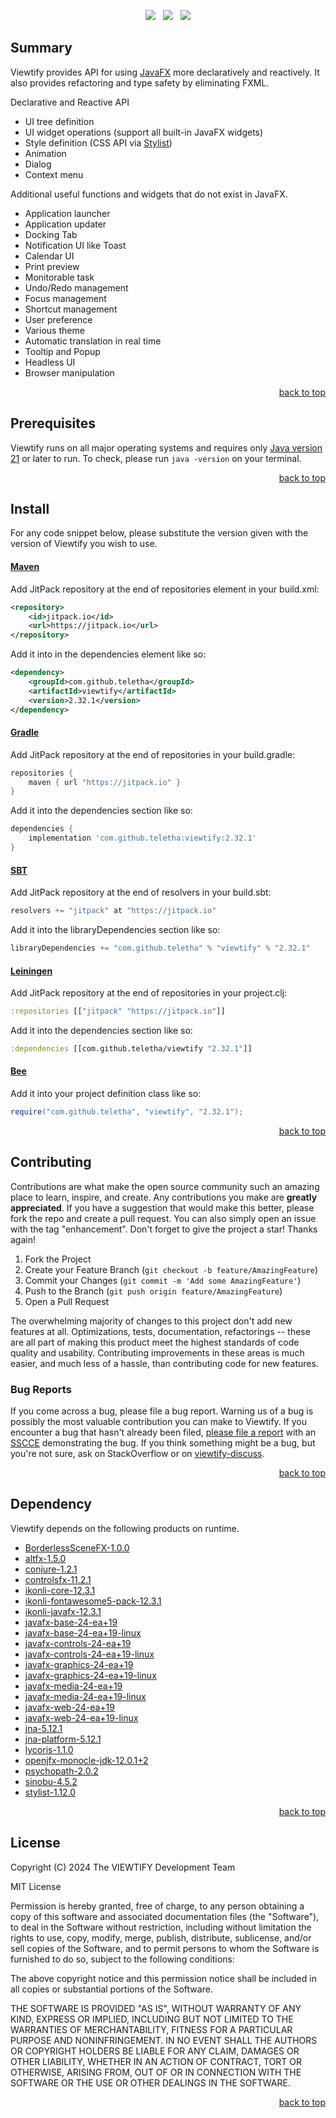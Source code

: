 <p align="center">
    <a href="https://docs.oracle.com/en/java/javase/21/"><img src="https://img.shields.io/badge/Java-Release%2021-green"/></a>
    <span>&nbsp;</span>
    <a href="https://jitpack.io/#teletha/viewtify"><img src="https://img.shields.io/jitpack/v/github/teletha/viewtify?label=Repository&color=green"></a>
    <span>&nbsp;</span>
    <a href="https://teletha.github.io/viewtify"><img src="https://img.shields.io/website.svg?down_color=red&down_message=CLOSE&label=Official%20Site&up_color=green&up_message=OPEN&url=https%3A%2F%2Fteletha.github.io%2Fviewtify"></a>
</p>

## Summary
Viewtify provides API for using [JavaFX](https://openjfx.io/) more declaratively and reactively. It also provides refactoring and type safety by eliminating FXML.

Declarative and Reactive API
* UI tree definition
* UI widget operations (support all built-in JavaFX widgets)
* Style definition (CSS API via [Stylist](https://github.com/teletha/stylist))
* Animation
* Dialog
* Context menu

Additional useful functions and widgets that do not exist in JavaFX.
* Application launcher
* Application updater
* Docking Tab
* Notification UI like Toast
* Calendar UI
* Print preview
* Monitorable task
* Undo/Redo management
* Focus management
* Shortcut management
* User preference
* Various theme
* Automatic translation in real time
* Tooltip and Popup
* Headless UI
* Browser manipulation
<p align="right"><a href="#top">back to top</a></p>






## Prerequisites
Viewtify runs on all major operating systems and requires only [Java version 21](https://docs.oracle.com/en/java/javase/21/) or later to run.
To check, please run `java -version` on your terminal.
<p align="right"><a href="#top">back to top</a></p>

## Install
For any code snippet below, please substitute the version given with the version of Viewtify you wish to use.
#### [Maven](https://maven.apache.org/)
Add JitPack repository at the end of repositories element in your build.xml:
```xml
<repository>
    <id>jitpack.io</id>
    <url>https://jitpack.io</url>
</repository>
```
Add it into in the dependencies element like so:
```xml
<dependency>
    <groupId>com.github.teletha</groupId>
    <artifactId>viewtify</artifactId>
    <version>2.32.1</version>
</dependency>
```
#### [Gradle](https://gradle.org/)
Add JitPack repository at the end of repositories in your build.gradle:
```gradle
repositories {
    maven { url "https://jitpack.io" }
}
```
Add it into the dependencies section like so:
```gradle
dependencies {
    implementation 'com.github.teletha:viewtify:2.32.1'
}
```
#### [SBT](https://www.scala-sbt.org/)
Add JitPack repository at the end of resolvers in your build.sbt:
```scala
resolvers += "jitpack" at "https://jitpack.io"
```
Add it into the libraryDependencies section like so:
```scala
libraryDependencies += "com.github.teletha" % "viewtify" % "2.32.1"
```
#### [Leiningen](https://leiningen.org/)
Add JitPack repository at the end of repositories in your project.clj:
```clj
:repositories [["jitpack" "https://jitpack.io"]]
```
Add it into the dependencies section like so:
```clj
:dependencies [[com.github.teletha/viewtify "2.32.1"]]
```
#### [Bee](https://teletha.github.io/bee)
Add it into your project definition class like so:
```java
require("com.github.teletha", "viewtify", "2.32.1");
```
<p align="right"><a href="#top">back to top</a></p>


## Contributing
Contributions are what make the open source community such an amazing place to learn, inspire, and create. Any contributions you make are **greatly appreciated**.
If you have a suggestion that would make this better, please fork the repo and create a pull request. You can also simply open an issue with the tag "enhancement".
Don't forget to give the project a star! Thanks again!

1. Fork the Project
2. Create your Feature Branch (`git checkout -b feature/AmazingFeature`)
3. Commit your Changes (`git commit -m 'Add some AmazingFeature'`)
4. Push to the Branch (`git push origin feature/AmazingFeature`)
5. Open a Pull Request

The overwhelming majority of changes to this project don't add new features at all. Optimizations, tests, documentation, refactorings -- these are all part of making this product meet the highest standards of code quality and usability.
Contributing improvements in these areas is much easier, and much less of a hassle, than contributing code for new features.

### Bug Reports
If you come across a bug, please file a bug report. Warning us of a bug is possibly the most valuable contribution you can make to Viewtify.
If you encounter a bug that hasn't already been filed, [please file a report](https://github.com/teletha/viewtify/issues/new) with an [SSCCE](http://sscce.org/) demonstrating the bug.
If you think something might be a bug, but you're not sure, ask on StackOverflow or on [viewtify-discuss](https://github.com/teletha/viewtify/discussions).
<p align="right"><a href="#top">back to top</a></p>


## Dependency
Viewtify depends on the following products on runtime.
* [BorderlessSceneFX-1.0.0](https://mvnrepository.com/artifact/com.catwithawand/BorderlessSceneFX/1.0.0)
* [altfx-1.5.0](https://mvnrepository.com/artifact/com.github.teletha/altfx/1.5.0)
* [conjure-1.2.1](https://mvnrepository.com/artifact/com.github.teletha/conjure/1.2.1)
* [controlsfx-11.2.1](https://mvnrepository.com/artifact/org.controlsfx/controlsfx/11.2.1)
* [ikonli-core-12.3.1](https://mvnrepository.com/artifact/org.kordamp.ikonli/ikonli-core/12.3.1)
* [ikonli-fontawesome5-pack-12.3.1](https://mvnrepository.com/artifact/org.kordamp.ikonli/ikonli-fontawesome5-pack/12.3.1)
* [ikonli-javafx-12.3.1](https://mvnrepository.com/artifact/org.kordamp.ikonli/ikonli-javafx/12.3.1)
* [javafx-base-24-ea+19](https://mvnrepository.com/artifact/org.openjfx/javafx-base/24-ea+19)
* [javafx-base-24-ea+19-linux](https://mvnrepository.com/artifact/org.openjfx/javafx-base/24-ea+19)
* [javafx-controls-24-ea+19](https://mvnrepository.com/artifact/org.openjfx/javafx-controls/24-ea+19)
* [javafx-controls-24-ea+19-linux](https://mvnrepository.com/artifact/org.openjfx/javafx-controls/24-ea+19)
* [javafx-graphics-24-ea+19](https://mvnrepository.com/artifact/org.openjfx/javafx-graphics/24-ea+19)
* [javafx-graphics-24-ea+19-linux](https://mvnrepository.com/artifact/org.openjfx/javafx-graphics/24-ea+19)
* [javafx-media-24-ea+19](https://mvnrepository.com/artifact/org.openjfx/javafx-media/24-ea+19)
* [javafx-media-24-ea+19-linux](https://mvnrepository.com/artifact/org.openjfx/javafx-media/24-ea+19)
* [javafx-web-24-ea+19](https://mvnrepository.com/artifact/org.openjfx/javafx-web/24-ea+19)
* [javafx-web-24-ea+19-linux](https://mvnrepository.com/artifact/org.openjfx/javafx-web/24-ea+19)
* [jna-5.12.1](https://mvnrepository.com/artifact/net.java.dev.jna/jna/5.12.1)
* [jna-platform-5.12.1](https://mvnrepository.com/artifact/net.java.dev.jna/jna-platform/5.12.1)
* [lycoris-1.1.0](https://mvnrepository.com/artifact/com.github.teletha/lycoris/1.1.0)
* [openjfx-monocle-jdk-12.0.1+2](https://mvnrepository.com/artifact/org.testfx/openjfx-monocle/jdk-12.0.1+2)
* [psychopath-2.0.2](https://mvnrepository.com/artifact/com.github.teletha/psychopath/2.0.2)
* [sinobu-4.5.2](https://mvnrepository.com/artifact/com.github.teletha/sinobu/4.5.2)
* [stylist-1.12.0](https://mvnrepository.com/artifact/com.github.teletha/stylist/1.12.0)
<p align="right"><a href="#top">back to top</a></p>


## License
Copyright (C) 2024 The VIEWTIFY Development Team

MIT License

Permission is hereby granted, free of charge, to any person obtaining a copy
of this software and associated documentation files (the "Software"), to deal
in the Software without restriction, including without limitation the rights
to use, copy, modify, merge, publish, distribute, sublicense, and/or sell
copies of the Software, and to permit persons to whom the Software is
furnished to do so, subject to the following conditions:

The above copyright notice and this permission notice shall be included in all
copies or substantial portions of the Software.

THE SOFTWARE IS PROVIDED "AS IS", WITHOUT WARRANTY OF ANY KIND, EXPRESS OR
IMPLIED, INCLUDING BUT NOT LIMITED TO THE WARRANTIES OF MERCHANTABILITY,
FITNESS FOR A PARTICULAR PURPOSE AND NONINFRINGEMENT. IN NO EVENT SHALL THE
AUTHORS OR COPYRIGHT HOLDERS BE LIABLE FOR ANY CLAIM, DAMAGES OR OTHER
LIABILITY, WHETHER IN AN ACTION OF CONTRACT, TORT OR OTHERWISE, ARISING FROM,
OUT OF OR IN CONNECTION WITH THE SOFTWARE OR THE USE OR OTHER DEALINGS IN THE
SOFTWARE.
<p align="right"><a href="#top">back to top</a></p>